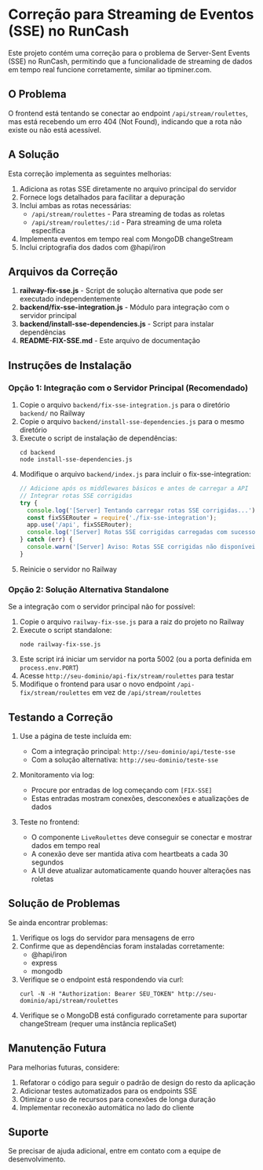 # Correção para Streaming de Eventos (SSE) no RunCash

Este projeto contém uma correção para o problema de Server-Sent Events (SSE) no RunCash, permitindo que a funcionalidade de streaming de dados em tempo real funcione corretamente, similar ao tipminer.com.

## O Problema

O frontend está tentando se conectar ao endpoint `/api/stream/roulettes`, mas está recebendo um erro 404 (Not Found), indicando que a rota não existe ou não está acessível.

## A Solução

Esta correção implementa as seguintes melhorias:

1. Adiciona as rotas SSE diretamente no arquivo principal do servidor
2. Fornece logs detalhados para facilitar a depuração
3. Inclui ambas as rotas necessárias:
   - `/api/stream/roulettes` - Para streaming de todas as roletas
   - `/api/stream/roulettes/:id` - Para streaming de uma roleta específica
4. Implementa eventos em tempo real com MongoDB changeStream
5. Inclui criptografia dos dados com @hapi/iron

## Arquivos da Correção

1. **railway-fix-sse.js** - Script de solução alternativa que pode ser executado independentemente
2. **backend/fix-sse-integration.js** - Módulo para integração com o servidor principal
3. **backend/install-sse-dependencies.js** - Script para instalar dependências
4. **README-FIX-SSE.md** - Este arquivo de documentação

## Instruções de Instalação

### Opção 1: Integração com o Servidor Principal (Recomendado)

1. Copie o arquivo `backend/fix-sse-integration.js` para o diretório `backend/` no Railway
2. Copie o arquivo `backend/install-sse-dependencies.js` para o mesmo diretório
3. Execute o script de instalação de dependências:
   ```
   cd backend
   node install-sse-dependencies.js
   ```
4. Modifique o arquivo `backend/index.js` para incluir o fix-sse-integration:
   ```javascript
   // Adicione após os middlewares básicos e antes de carregar a API
   // Integrar rotas SSE corrigidas
   try {
     console.log('[Server] Tentando carregar rotas SSE corrigidas...');
     const fixSSERouter = require('./fix-sse-integration');
     app.use('/api', fixSSERouter);
     console.log('[Server] Rotas SSE corrigidas carregadas com sucesso em /api');
   } catch (err) {
     console.warn('[Server] Aviso: Rotas SSE corrigidas não disponíveis:', err.message);
   }
   ```
5. Reinicie o servidor no Railway

### Opção 2: Solução Alternativa Standalone

Se a integração com o servidor principal não for possível:

1. Copie o arquivo `railway-fix-sse.js` para a raiz do projeto no Railway
2. Execute o script standalone:
   ```
   node railway-fix-sse.js
   ```
3. Este script irá iniciar um servidor na porta 5002 (ou a porta definida em `process.env.PORT`)
4. Acesse `http://seu-dominio/api-fix/stream/roulettes` para testar
5. Modifique o frontend para usar o novo endpoint `/api-fix/stream/roulettes` em vez de `/api/stream/roulettes`

## Testando a Correção

1. Use a página de teste incluída em:
   - Com a integração principal: `http://seu-dominio/api/teste-sse`
   - Com a solução alternativa: `http://seu-dominio/teste-sse` 

2. Monitoramento via log:
   - Procure por entradas de log começando com `[FIX-SSE]`
   - Estas entradas mostram conexões, desconexões e atualizações de dados

3. Teste no frontend:
   - O componente `LiveRoulettes` deve conseguir se conectar e mostrar dados em tempo real
   - A conexão deve ser mantida ativa com heartbeats a cada 30 segundos
   - A UI deve atualizar automaticamente quando houver alterações nas roletas

## Solução de Problemas

Se ainda encontrar problemas:

1. Verifique os logs do servidor para mensagens de erro
2. Confirme que as dependências foram instaladas corretamente:
   - @hapi/iron
   - express
   - mongodb
3. Verifique se o endpoint está respondendo via curl:
   ```
   curl -N -H "Authorization: Bearer SEU_TOKEN" http://seu-dominio/api/stream/roulettes
   ```
4. Verifique se o MongoDB está configurado corretamente para suportar changeStream (requer uma instância replicaSet)

## Manutenção Futura

Para melhorias futuras, considere:

1. Refatorar o código para seguir o padrão de design do resto da aplicação
2. Adicionar testes automatizados para os endpoints SSE
3. Otimizar o uso de recursos para conexões de longa duração
4. Implementar reconexão automática no lado do cliente

## Suporte

Se precisar de ajuda adicional, entre em contato com a equipe de desenvolvimento. 